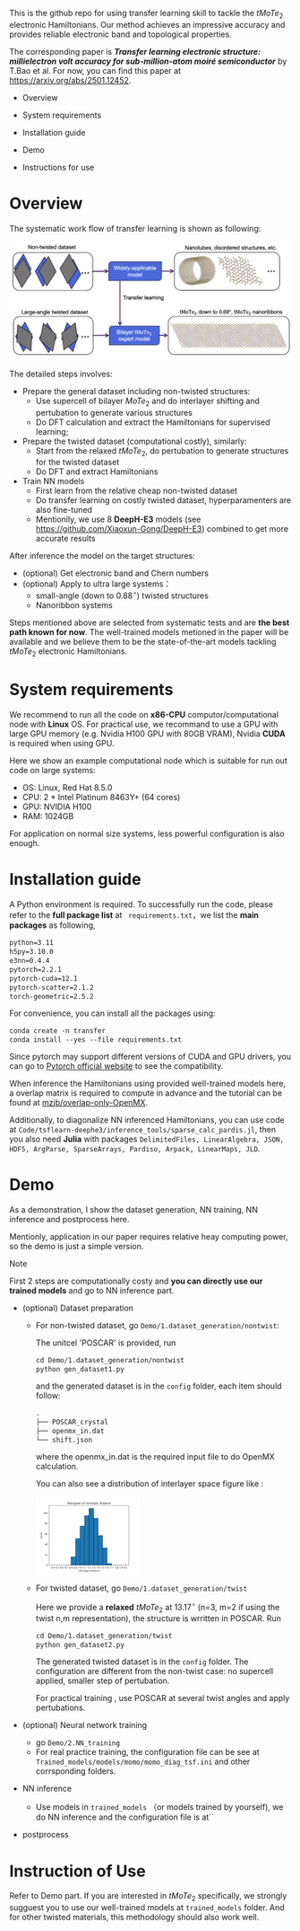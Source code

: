 This is the github repo for using transfer learning skill to tackle the $tMoTe_2$ electronic Hamiltonians. Our method achieves an impressive accuracy and provides reliable electronic band and topological properties.

The corresponding paper is ***Transfer learning electronic structure: millielectron volt accuracy for sub-million-atom moiré semiconductor*** by T.Bao et al. For now, you can find this paper at https://arxiv.org/abs/2501.12452.

- Overview
- System requirements
- Installation guide
- Demo

- Instructions for use



# Overview

The systematic work flow of transfer learning is shown as following:

![alt text](Figures/Fig1-schematic.png)

The detailed steps involves:

- Prepare the general dataset including non-twisted structures:
  - Use supercell of bilayer $MoTe_2$ and do interlayer shifting and pertubation to generate various structures
  - Do DFT calculation and extract the Hamiltonians for supervised learning;
- Prepare the twisted dataset (computational costly), similarly:
  - Start from the relaxed $tMoTe_2$, do pertubation to generate structures for the twisted dataset
  - Do DFT and extract Hamiltonians
- Train NN models 
  - First learn from the relative cheap non-twisted dataset 
  - Do transfer learning on costly twisted dataset, hyperparamenters are also fine-tuned
  - Mentionlly, we use 8 **DeepH-E3** models (see https://github.com/Xiaoxun-Gong/DeepH-E3) combined to get more accurate results

After inference the model on the target structures:

- (optional) Get electronic band and Chern numbers
- (optional) Apply to ultra large systems：
  - small-angle (down to $0.88^\circ$) twisted structures 
  - Nanoribbon systems

Steps mentioned above are selected from systematic tests and are **the best path known for now**. The well-trained models metioned in the paper will be available and we believe them to be the state-of-the-art models tackling $tMoTe_2$ electronic Hamiltonians.



# System requirements

We recommend to run all the code on **x86-CPU** computor/computational node with **Linux** OS. For practical use, we recommand to use a GPU with large GPU memory (e.g. Nvidia H100 GPU with 80GB VRAM), Nvidia **CUDA** is required when using GPU. 

Here we show an example computational node which is suitable for run out code on large systems:

- OS: Linux, Red Hat 8.5.0
- CPU:  2 * Intel Platinum 8463Y+ (64 cores)
- GPU: NVIDIA H100
- RAM: 1024GB

For application on normal size systems, less powerful configuration is also enough.

# Installation guide

A Python environment is required. To successfully run the code, please refer to the **full package list** at ` requirements.txt`，we list the **main packages** as following,

```
python=3.11
h5py=3.10.0
e3nn=0.4.4
pytorch=2.2.1
pytorch-cuda=12.1
pytorch-scatter=2.1.2
torch-geometric=2.5.2
```

For convenience, you can install all the packages using:

```
conda create -n transfer
conda install --yes --file requirements.txt
```

Since pytorch may support different versions of CUDA and GPU drivers, you can go to [Pytorch official website](https://pytorch.org/get-started/locally/)  to see the compatibility.

When inference the Hamiltonians using provided well-trained models here, a overlap matrix is required to compute in advance and the tutorial can be found at [mzjb/overlap-only-OpenMX](https://github.com/mzjb/overlap-only-OpenMX).

Additionally, to diagonalize NN inferenced Hamiltonians, you can use code at `Code/tsflearn-deephe3/inference_tools/sparse_calc_pardis.jl`, then you also need **Julia** with packages `DelimitedFiles, LinearAlgebra, JSON, HDF5, ArgParse, SparseArrays, Pardiso, Arpack, LinearMaps, JLD`.



# Demo

As a demonstration, I show the dataset generation, NN training, NN inference and postprocess here.

Mentionly, application in our paper requires relative heay computing power, so the demo is just a simple version.

> [!NOTE]
>
> First 2 steps are computationally costy and **you can directly use our trained models** and go to NN inference part.

- (optional) Dataset preparation

  - For non-twisted dataset, go `Demo/1.dataset_generation/nontwist`:

    The unitcel 'POSCAR'  is provided, run

    ```
    cd Demo/1.dataset_generation/nontwist
    python gen_dataset1.py
    ```

    and the generated dataset is in the `config` folder, each item should follow:

    ```
    .
    ├── POSCAR_crystal
    ├── openmx_in.dat
    └── shift.json
    ```

    where the openmx_in.dat is the required input file to do OpenMX calculation.

    You can also see a distribution of interlayer space figure like :

    <img src="Figures/sample_interlayer_distribution.png" style="zoom:18%;" />

  - For twisted dataset, go `Demo/1.dataset_generation/twist`

    Here we provide a **relaxed** $tMoTe_2$ at $13.17^\circ$ (n=3, m=2 if using the twist n,m representation), the structure is wrritten in POSCAR. Run

    ```
    cd Demo/1.dataset_generation/twist
    python gen_dataset2.py
    ```

    The generated twisted dataset is in the `config` folder. The configuration are different from the non-twist case: no supercell applied, smaller step of pertubation.

    For practical training , use POSCAR at several twist angles and apply pertubations.

- (optional) Neural network training

  - go `Demo/2.NN_training`
  - For real practice training, the configuration file can be see at `Trained_models/models/momo/momo_diag_tsf.ini` and other corrsponding folders.

- NN inference

  - Use models in `trained_models` （or models trained by yourself), we do NN inference and the configuration file is at`` 
  
- postprocess

# Instruction of Use

Refer to Demo part. If you are interested in $tMoTe_2$ specifically, we strongly sugguest you to use our well-trained models at `trained_models` folder. And for other twisted materials, this methodology should also work well.



